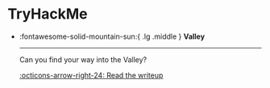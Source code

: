 # TryHackMe

<div class="grid cards" markdown>

-   :fontawesome-solid-mountain-sun:{ .lg .middle } __Valley__

    ---

    Can you find your way into the Valley?

    [:octicons-arrow-right-24: Read the writeup](valley/valley.md)

</div>